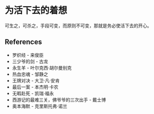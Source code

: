 # 为活下去的着想

可生之，可杀之，手段可变，而原则不可变，那就是务必使活下去的开心。

## References

- 罗织经 - 来俊臣
- 三少爷的剑 - 古龙
- 永生羊 - 叶尔克西·胡尔曼别克
- 热血忠魂 - 邹静之
- 王牌对决 - 大卫·凡·安肯
- 最后一案 - 本杰明·卡农
- 无暇赴死 - 凯瑞·福永
- 西游记的最难三关，佛爷爷的三次出手 - 戴士博
- 奥本海默 - 克里斯托弗·诺兰
